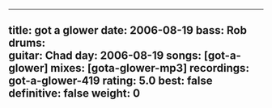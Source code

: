 
---
title: got a glower
date: 2006-08-19
bass:	Rob
drums:	
guitar:	Chad
day: 2006-08-19
songs: [got-a-glower]
mixes: [gota-glower-mp3]
recordings: got-a-glower-419
rating: 5.0
best: false
definitive: false
weight: 0
---
